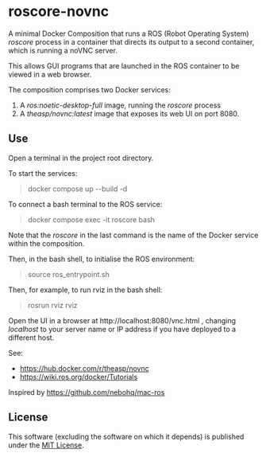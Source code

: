 # roscore-novnc
A minimal Docker Composition that runs a ROS (Robot Operating System) _roscore_ process in a container that directs its output to a second container, which is running a noVNC server.

This allows GUI programs that are launched in the ROS container to be viewed in a web browser.

The composition comprises two Docker services:

1. A _ros:noetic-desktop-full_ image, running the _roscore_ process
2. A _theasp/novnc:latest_ image that exposes its web UI on port 8080.

## Use
Open a terminal in the project root directory.

To start the services: 
> docker compose up --build -d

To connect a bash terminal to the ROS service:
> docker compose exec -it roscore bash

Note that the _roscore_ in the last command is the name of the Docker service within the composition.

Then, in the bash shell, to initialise the ROS environment:
> source ros_entrypoint.sh 

Then, for example, to run rviz in the bash shell:
> rosrun rviz rviz

Open the UI in a browser at http://localhost:8080/vnc.html , changing _localhost_ to your server name or IP address if you have deployed to a different host.

See: 

* https://hub.docker.com/r/theasp/novnc
* https://wiki.ros.org/docker/Tutorials

Inspired by https://github.com/nebohq/mac-ros

## License

This software (excluding the software on which it depends) is published under the [MIT License](https://opensource.org/licenses/MIT).
